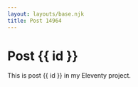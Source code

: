 ```yaml
---
layout: layouts/base.njk
title: Post 14964
---
```


# Post {{ id }}

This is post {{ id }} in my Eleventy project.
